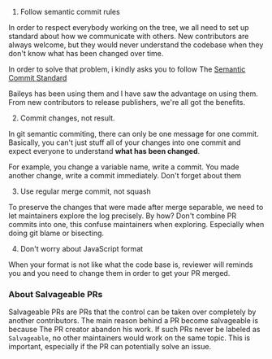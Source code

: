 1. Follow semantic commit rules

In order to respect everybody working on the tree, we all need to set up
standard about how we communicate with others. New contributors are always
welcome, but they would never understand the codebase when they don't know
what has been changed over time.

In order to solve that problem, i kindly asks you to follow The
[Semantic Commit Standard](https://gist.github.com/joshbuchea/6f47e86d2510bce28f8e7f42ae84c716)

Baileys has been using them and I have saw the advantage on using them.
From new contributors to release publishers, we're all got the benefits.

2. Commit changes, not result.

In git semantic commiting, there can only be one message for one commit.
Basically, you can't just stuff all of your changes into one commit and
expect everyone to understand **what has been changed**.

For example, you change a variable name, write a commit. You made another
change, write a commit immediately. Don't forget about them

3. Use regular merge commit, not squash

To preserve the changes that were made after merge separable, we need to let
maintainers explore the log precisely. By how? Don't combine PR commits into
one, this confuse maintainers when exploring. Especially when doing git blame
or bisecting.

4. Don't worry about JavaScript format

When your format is not like what the code base is, reviewer will reminds you
and you need to change them in order to get your PR merged.

### About Salvageable PRs

Salvageable PRs are PRs that the control can be taken over completely by another
contributors. The main reason behind a PR become salvageable is because
The PR creator abandon his work. If such PRs never be labeled as `Salvageable`,
no other maintainers would work on the same topic. This is important, especially
if the PR can potentially solve an issue.
